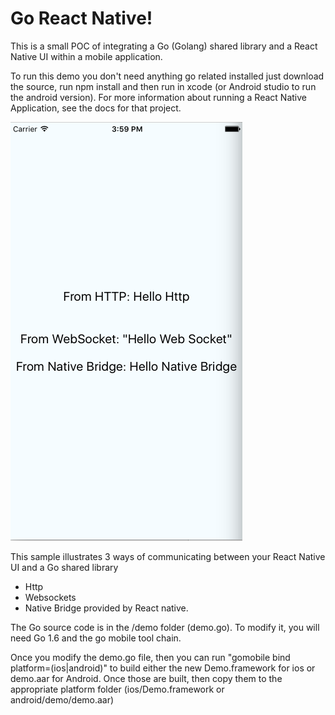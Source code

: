# Go React Native!

This is a small POC of integrating a Go (Golang) shared library and a React Native UI within a mobile application.

To run this demo you don't need anything go related installed just download the source, run
npm install and then run in xcode (or Android studio to run the android version).  For more
information about running a React Native Application, see the docs for that project.

![Demo Screenshot](/screenshot.png?raw=true "Demo Screenshot")

This sample illustrates 3 ways of communicating between your React Native UI 
and a Go shared library
*  Http
*  Websockets
*  Native Bridge provided by React native.

The Go source code is in the /demo folder (demo.go).  To modify it, you will need Go 1.6 and 
the go mobile tool chain.  

Once you modify the demo.go file, then you can run "gomobile bind platform=(ios|android)" to build 
either the new Demo.framework for ios or demo.aar for Android.  Once those are built,
then copy them to the appropriate platform folder (ios/Demo.framework or android/demo/demo.aar)
